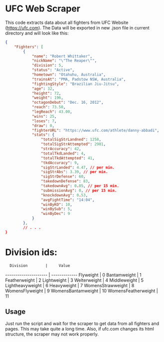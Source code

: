 # UFC Web Scraper

This code extracts data about all fighters from UFC Website (https://ufc.com). The Data will be exported in new .json file in current directory and will look like this:

```JSON
{
    "Fighters": [
        {
            "name": "Robert Whittaker",
            "nickName": "\"The Reaper\"",
            "division": 5,
            "status": "Active",
            "hometown": "Otahuhu, Australia",
            "trainsAt": "PMA, Padstow NSW, Australia",
            "fightingStyle": "Brazilian Jiu-Jitsu",
            "age": 32,
            "height": 72,
            "weight": 196,
            "octagonDebut": "Dec. 16, 2012",
            "reach": 73.50,
            "legReach": 43.00,
            "wins": 25,
            "loses": 7,
            "draw": 0,
            "fighterURL": "https://www.ufc.com/athlete/danny-abbadi",
            "stats": {
                "totalSigStrLandned": 1258,
                "totalSigStrAttempted": 2981,
                "strAccuracy": 42,
                "totalTkdLanded": 4,
                "totalTkdAttempted": 41,
                "tkdAccuracy": 9,
                "sigStrLanded": 4.47, // per min.
                "sigStrAbs": 3.39, // per min.
                "sigStrDefense": 60,
                "takedownDefense": 83,
                "takedownAvg": 0.85, // per 15 min.
                "submissionAvg": 0, // per 15 min.
                "knockdownAvg": 0.53,
                "avgFightTime": "14:04",
                "winByKO": 10,
                "winBySub": 5,
                "winByDec": 9
            }
        },
        // . . .
}
```

# Division ids:

      Division        |     Value
--------------------- | -------------
 Flyweight            |      0
 Bantamweight         |      1
 Featherweight        |      2
 Lightweight          |      3
 Welterweight         |      4
 Middleweight         |      5
 Lightheavyweight     |      6
 Heavyweight          |      7
 WomensStrawweight    |      8
 WomensFlyweight      |      9
 WomensBantamweight   |      10
 WomensFeatherweight  |      11

 ## Usage

Just run the script and wait for the scraper to get data from all fighters and pages. This may take quite a long time. Also, if ufc.com changes its html structure, the scraper may not work properly.